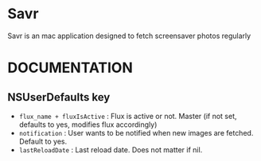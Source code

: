 Savr
====

Savr is an mac application designed to fetch screensaver photos regularly

DOCUMENTATION
=============

NSUserDefaults key
------------------

* `flux_name + fluxIsActive` : Flux is active or not. Master (if not set, defaults to yes, modifies flux accordingly)
* `notification` : User wants to be notified when new images are fetched. Default to yes.
* `lastReloadDate` : Last reload date. Does not matter if nil. 
